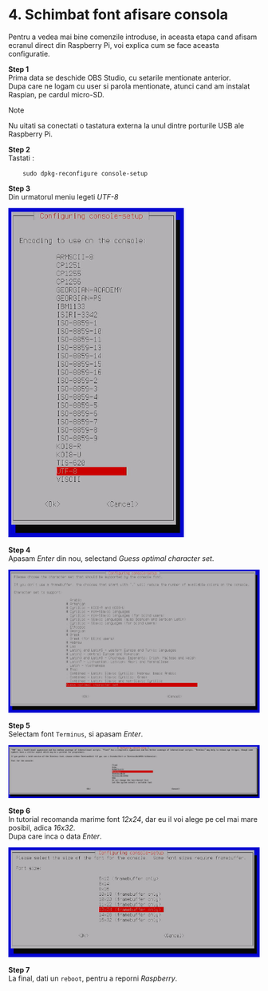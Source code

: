 <h1>4. Schimbat font afisare consola</h1>

Pentru a vedea mai bine comenzile introduse, in aceasta etapa cand afisam ecranul direct din Raspberry Pi, voi explica cum se face aceasta configuratie.

**Step 1**<br>
Prima data se deschide OBS Studio, cu setarile mentionate anterior.<br>
Dupa care ne logam cu user si parola mentionate, atunci cand am instalat Raspian, pe cardul micro-SD.

> [!NOTE] 
> Nu uitati sa conectati o tastatura externa la unul dintre porturile USB ale Raspberry Pi.

**Step 2**<br>
Tastati :
```
	sudo dpkg-reconfigure console-setup
```

**Step 3**<br>
Din urmatorul meniu legeti *UTF-8*

<img src="_img/4/font1.PNG" alt="font1" />

**Step 4**<br>
Apasam *Enter* din nou, selectand *Guess optimal character set*.

<img src="_img/4/font2.PNG" alt="font2" />

**Step 5**<br>
Selectam font `Terminus`, si apasam *Enter*.

<img src="_img/4/font3.PNG" alt="font3" />

**Step 6**<br>
In tutorial recomanda marime font *12x24*, dar eu il voi alege pe cel mai mare posibil, adica *16x32*.<br>
Dupa care inca o data *Enter*.

<img src="_img/4/font4.PNG" alt="font4" />

**Step 7**<br>
La final, dati un `reboot`, pentru a reporni *Raspberry*.